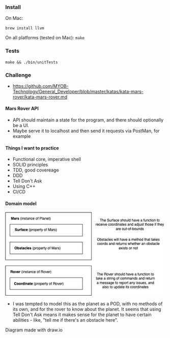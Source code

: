 ### Install
On Mac:

    brew install llvm

On all platforms (tested on Mac): `make`

### Tests

    make && ./bin/unitTests

### Challenge
- https://github.com/MYOB-Technology/General_Developer/blob/master/katas/kata-mars-rover/kata-mars-rover.md

#### Mars Rover API
- API should maintain a state for the program, and there should optionally be a UI.
- Maybe serve it to localhost and then send it requests via PostMan, for example

#### Things I want to practice
- Functional core, imperative shell
- SOLID principles
- TDD, good covereage
- DDD
- Tell Don't Ask
- Using C++
- CI/CD

#### Domain model
![domain model](MarsRover_DomainModel.png)

- I was tempted to model this as the planet as a POD, with no methods of its own, and for the rover
  to know about the planet. It seems that using Tell Don't Ask means it makes sense for the planet
  to have certain abilities - like, "tell me if there's an obstacle here".

Diagram made with draw.io
